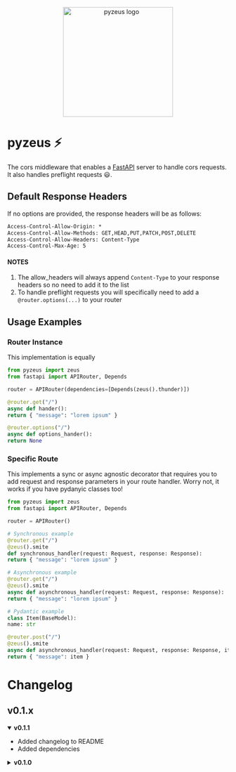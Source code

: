<p align="center">
    <img src="https://drive.google.com/uc?id=114NBHl1_mjbSvKDyvJM85t6BygCXZ6ok" alt="pyzeus logo" width="250" height="250" />
</p>

# pyzeus ⚡

The cors middleware that enables a [FastAPI](https://fastapi.tiangolo.com) server to handle cors requests. It also handles preflight requests 😃.

## Default Response Headers

If no options are provided, the response headers will be as follows:

```txt
Access-Control-Allow-Origin: *
Access-Control-Allow-Methods: GET,HEAD,PUT,PATCH,POST,DELETE
Access-Control-Allow-Headers: Content-Type
Access-Control-Max-Age: 5

```

#### NOTES

1. The allow_headers will always append `Content-Type` to your response headers so no need to add it to the list
2. To handle preflight requests you will specifically need to add a `@router.options(...)` to your router

## Usage Examples

### Router Instance

This implementation is equally

```py
from pyzeus import zeus
from fastapi import APIRouter, Depends

router = APIRouter(dependencies=[Depends(zeus().thunder)])

@router.get("/")
async def hander():
return { "message": "lorem ipsum" }

@router.options("/")
async def options_hander():
return None
```

### Specific Route

This implements a sync or async agnostic decorator that requires you to add request and response parameters in your route handler. Worry not, it works if you have pydanyic classes too!

```py
from pyzeus import zeus
from fastapi import APIRouter, Depends

router = APIRouter()

# Synchronous example
@router.get("/")
@zeus().smite
def synchronous_handler(request: Request, response: Response):
return { "message": "lorem ipsum" }

# Asynchronous example
@router.get("/")
@zeus().smite
async def asynchronous_handler(request: Request, response: Response):
return { "message": "lorem ipsum" }

# Pydantic example
class Item(BaseModel):
name: str

@router.post("/")
@zeus().smite
async def asynchronous_handler(request: Request, response: Response, item: Item):
return { "message": item }
```

# Changelog

## v0.1.x

<details open>
<summary><strong>v0.1.1</strong></summary>

- Added changelog to README
- Added dependencies

</details>

<details>
<summary><strong>v0.1.0</strong></summary>

- Initial release

</details>
